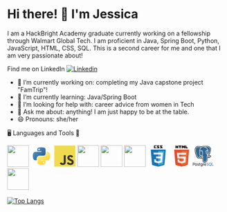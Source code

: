 <h1> Hi there! 👋 I'm Jessica </h1>
  
I am a HackBright Academy graduate currently working on a fellowship through Walmart Global Tech. I am proficient in Java, Spring Boot, Python, JavaScript, HTML, CSS, SQL. This is a second career for me and one that I am very passionate about!

Find me on LinkedIn [![Linkedin](https://content.linkedin.com/content/dam/me/business/en-us/amp/brand-site/v2/bg/LI-Bug.svg.original.svg)](https://www.linkedin.com/in/jessica-faylor-0377b35)
&nbsp;


- 🔭 I’m currently working on: completing my Java capstone project "FamTrip"!
- 🌱 I’m currently learning: Java/Spring Boot
- 🤔 I’m looking for help with: career advice from women in Tech
- 💬 Ask me about: anything! I am just happy to be at the table.
- 😄 Pronouns: she/her


🖥️ Languages and Tools 🔧

<img src="https://1000logos.net/wp-content/uploads/2020/09/Java-Logo.png" width="50" height="50"/> <img                                                     
src="https://raw.githubusercontent.com/devicons/devicon/master/icons/python/python-original.svg" width="50" height="50" /> <img src="https://raw.githubusercontent.com/devicons/devicon/master/icons/javascript/javascript-original.svg" width="50" height="50" /> <img
src="https://e7.pngegg.com/pngimages/855/935/png-clipart-heroku-logo-heroku-logo-icons-logos-emojis-tech-companies.png" width="50" height="50"/> <img
src="https://upload.wikimedia.org/wikipedia/commons/thumb/b/b2/Bootstrap_logo.svg/1280px-Bootstrap_logo.svg.png" width="50" height="50"/> <img
src="https://www.pngfind.com/pngs/m/53-535670_spring-framework-logo-spring-boot-hd-png-download.png" width="50" height="50" /> <img
src="https://raw.githubusercontent.com/devicons/devicon/master/icons/css3/css3-original-wordmark.svg" width="50" height="50" /> <img
src="https://raw.githubusercontent.com/devicons/devicon/master/icons/html5/html5-original-wordmark.svg" width="50" height="50" /><img src="https://raw.githubusercontent.com/devicons/devicon/master/icons/postgresql/postgresql-original-wordmark.svg" width="50" height="50" /><img src="https://camo.githubusercontent.com/cb2324a4c0e1910089f481d56e1f887d6e96114101987dfbb6ef6f9df1e0bf08/68747470733a2f2f7777772e766563746f726c6f676f2e7a6f6e652f6c6f676f732f706f636f6f5f666c61736b2f706f636f6f5f666c61736b2d69636f6e2e737667" width="50" height="50" />


[![Top Langs](https://github-readme-stats.vercel.app/api/top-langs/?username=jessicalynn1&theme=github_dark&show_icons=true)](https://github.com/jessicalynn1/github-readme-stats)

